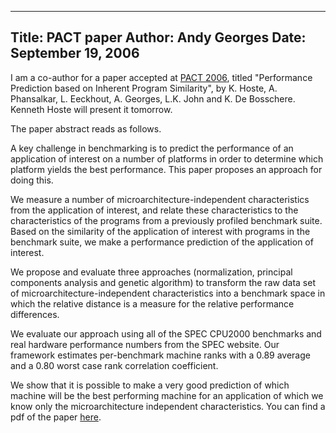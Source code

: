 -----
Title:  PACT paper
Author: Andy Georges
Date: September 19, 2006
----







I am a co-author for a paper accepted at [PACT
2006](http://www.pactconf.org/), titled "Performance Prediction based on
Inherent Program Similarity", by K. Hoste, A. Phansalkar, L. Eeckhout,
A. Georges, L.K. John and K. De Bosschere. Kenneth Hoste will present it
tomorrow.


The paper abstract reads as follows.


A key challenge in benchmarking is to predict the performance of an
application of interest on a number of platforms in order to determine
which platform yields the best performance. This paper proposes an
approach for doing this.


We measure a number of microarchitecture-independent characteristics
from the application of interest, and relate these characteristics to
the characteristics of the programs from a previously profiled benchmark
suite. Based on the similarity of the application of interest with
programs in the benchmark suite, we make a performance prediction of the
application of interest.


We propose and evaluate three approaches (normalization, principal
components analysis and genetic algorithm) to transform the raw data set
of microarchitecture-independent characteristics into a benchmark space
in which the relative distance is a measure for the relative performance
differences.


We evaluate our approach using all of the SPEC CPU2000 benchmarks and
real hardware performance numbers from the SPEC website. Our framework
estimates per-benchmark machine ranks with a 0.89 average and a 0.80
worst case rank correlation coefficient.


We show that it is possible to make a very good prediction of which
machine will be the best performing machine for an application of which
we know only the microarchitecture independent characteristics. You can
find a pdf of the paper
[here](http://itkovian.net/base/files/papers/hoste06performance_PACT-2006_paper.pdf).




